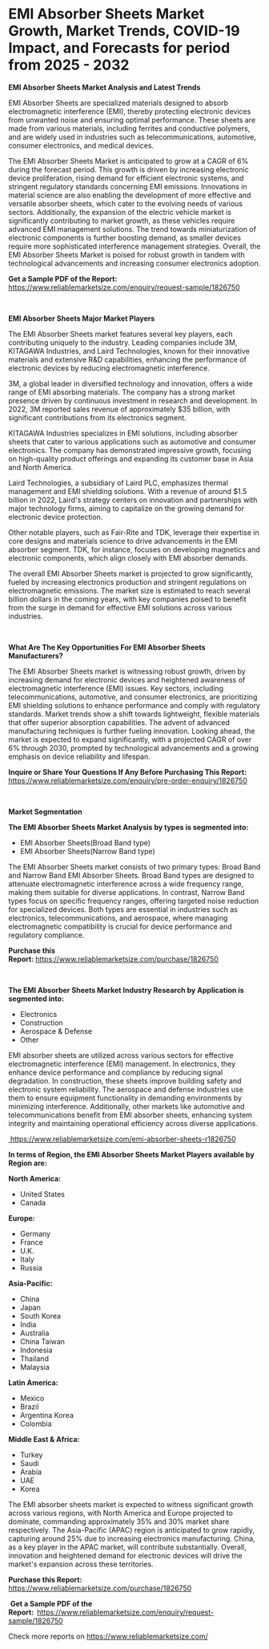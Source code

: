 <p><h1>EMI Absorber Sheets Market Growth, Market Trends, COVID-19 Impact, and Forecasts for period from 2025 - 2032</h1></p><p><strong>EMI Absorber Sheets Market Analysis and Latest Trends</strong></p>
<p><p>EMI Absorber Sheets are specialized materials designed to absorb electromagnetic interference (EMI), thereby protecting electronic devices from unwanted noise and ensuring optimal performance. These sheets are made from various materials, including ferrites and conductive polymers, and are widely used in industries such as telecommunications, automotive, consumer electronics, and medical devices.</p><p>The EMI Absorber Sheets Market is anticipated to grow at a CAGR of 6% during the forecast period. This growth is driven by increasing electronic device proliferation, rising demand for efficient electronic systems, and stringent regulatory standards concerning EMI emissions. Innovations in material science are also enabling the development of more effective and versatile absorber sheets, which cater to the evolving needs of various sectors. Additionally, the expansion of the electric vehicle market is significantly contributing to market growth, as these vehicles require advanced EMI management solutions. The trend towards miniaturization of electronic components is further boosting demand, as smaller devices require more sophisticated interference management strategies. Overall, the EMI Absorber Sheets Market is poised for robust growth in tandem with technological advancements and increasing consumer electronics adoption.</p></p>
<p><strong>Get a Sample PDF of the Report:&nbsp;</strong> <a href="https://www.reliablemarketsize.com/enquiry/request-sample/1826750?utm_campaign=2457&utm_medium=2&utm_source=Github&utm_content=ia&utm_term=06042025&utm_id=emi-absorber-sheets">https://www.reliablemarketsize.com/enquiry/request-sample/1826750</a></p>
<p>&nbsp;</p>
<p><strong>EMI Absorber Sheets Major Market Players</strong></p>
<p><p>The EMI Absorber Sheets market features several key players, each contributing uniquely to the industry. Leading companies include 3M, KITAGAWA Industries, and Laird Technologies, known for their innovative materials and extensive R&D capabilities, enhancing the performance of electronic devices by reducing electromagnetic interference.</p><p>3M, a global leader in diversified technology and innovation, offers a wide range of EMI absorbing materials. The company has a strong market presence driven by continuous investment in research and development. In 2022, 3M reported sales revenue of approximately $35 billion, with significant contributions from its electronics segment.</p><p>KITAGAWA Industries specializes in EMI solutions, including absorber sheets that cater to various applications such as automotive and consumer electronics. The company has demonstrated impressive growth, focusing on high-quality product offerings and expanding its customer base in Asia and North America.</p><p>Laird Technologies, a subsidiary of Laird PLC, emphasizes thermal management and EMI shielding solutions. With a revenue of around $1.5 billion in 2022, Laird's strategy centers on innovation and partnerships with major technology firms, aiming to capitalize on the growing demand for electronic device protection.</p><p>Other notable players, such as Fair-Rite and TDK, leverage their expertise in core designs and materials science to drive advancements in the EMI absorber segment. TDK, for instance, focuses on developing magnetics and electronic components, which align closely with EMI absorber demands.</p><p>The overall EMI Absorber Sheets market is projected to grow significantly, fueled by increasing electronics production and stringent regulations on electromagnetic emissions. The market size is estimated to reach several billion dollars in the coming years, with key companies poised to benefit from the surge in demand for effective EMI solutions across various industries.</p></p>
<p>&nbsp;</p>
<p><strong>What Are The Key Opportunities For EMI Absorber Sheets Manufacturers?</strong></p>
<p><p>The EMI Absorber Sheets market is witnessing robust growth, driven by increasing demand for electronic devices and heightened awareness of electromagnetic interference (EMI) issues. Key sectors, including telecommunications, automotive, and consumer electronics, are prioritizing EMI shielding solutions to enhance performance and comply with regulatory standards. Market trends show a shift towards lightweight, flexible materials that offer superior absorption capabilities. The advent of advanced manufacturing techniques is further fueling innovation. Looking ahead, the market is expected to expand significantly, with a projected CAGR of over 6% through 2030, prompted by technological advancements and a growing emphasis on device reliability and lifespan.</p></p>
<p><strong>Inquire or Share Your Questions If Any Before Purchasing This Report:</strong> <a href="https://www.reliablemarketsize.com/enquiry/pre-order-enquiry/1826750?utm_campaign=2457&utm_medium=2&utm_source=Github&utm_content=ia&utm_term=06042025&utm_id=emi-absorber-sheets">https://www.reliablemarketsize.com/enquiry/pre-order-enquiry/1826750</a></p>
<p>&nbsp;</p>
<p><strong>Market Segmentation</strong></p>
<p><strong>The EMI Absorber Sheets Market Analysis by types is segmented into:</strong></p>
<p><ul><li>EMI Absorber Sheets(Broad Band type)</li><li>EMI Absorber Sheets(Narrow Band type)</li></ul></p>
<p><p>The EMI Absorber Sheets market consists of two primary types: Broad Band and Narrow Band EMI Absorber Sheets. Broad Band types are designed to attenuate electromagnetic interference across a wide frequency range, making them suitable for diverse applications. In contrast, Narrow Band types focus on specific frequency ranges, offering targeted noise reduction for specialized devices. Both types are essential in industries such as electronics, telecommunications, and aerospace, where managing electromagnetic compatibility is crucial for device performance and regulatory compliance.</p></p>
<p><strong>Purchase this Report:&nbsp;</strong><a href="https://www.reliablemarketsize.com/purchase/1826750?utm_campaign=2457&utm_medium=2&utm_source=Github&utm_content=ia&utm_term=06042025&utm_id=emi-absorber-sheets">https://www.reliablemarketsize.com/purchase/1826750</a></p>
<p>&nbsp;</p>
<p><strong>The EMI Absorber Sheets Market Industry Research by Application is segmented into:</strong></p>
<p><ul><li>Electronics</li><li>Construction</li><li>Aerospace & Defense</li><li>Other</li></ul></p>
<p><p>EMI absorber sheets are utilized across various sectors for effective electromagnetic interference (EMI) management. In electronics, they enhance device performance and compliance by reducing signal degradation. In construction, these sheets improve building safety and electronic system reliability. The aerospace and defense industries use them to ensure equipment functionality in demanding environments by minimizing interference. Additionally, other markets like automotive and telecommunications benefit from EMI absorber sheets, enhancing system integrity and maintaining operational efficiency across diverse applications.</p></p>
<p><a href="https://www.reliablemarketsize.com/emi-absorber-sheets-r1826750?utm_campaign=2457&utm_medium=2&utm_source=Github&utm_content=ia&utm_term=06042025&utm_id=emi-absorber-sheets">&nbsp;https://www.reliablemarketsize.com/emi-absorber-sheets-r1826750</a></p>
<p><strong>In terms of Region, the EMI Absorber Sheets Market Players available by Region are:</strong></p>
<p>
    <p> <strong> North America: </strong>
        <ul>
            <li>United States</li>
            <li>Canada</li>
        </ul>
        </p> 
    <p> <strong> Europe: </strong>
        <ul>
            <li>Germany</li>
            <li>France</li>
            <li>U.K.</li>
            <li>Italy</li>
            <li>Russia</li>
        </ul>
        </p> 
    <p> <strong> Asia-Pacific: </strong>
        <ul>
            <li>China</li>
            <li>Japan</li>
            <li>South Korea</li>
            <li>India</li>
            <li>Australia</li>
            <li>China Taiwan</li>
            <li>Indonesia</li>
            <li>Thailand</li>
            <li>Malaysia</li>
        </ul>
        </p> 
    <p> <strong> Latin America: </strong>
        <ul>
            <li>Mexico</li>
            <li>Brazil</li>
            <li>Argentina Korea</li>
            <li>Colombia</li>
        </ul>
        </p> 
    <p> <strong> Middle East & Africa: </strong>
        <ul>
            <li>Turkey</li>
            <li>Saudi</li>
            <li>Arabia</li>
            <li>UAE</li>
            <li>Korea</li>
        </ul>
    </p>
    </p>
<p><p>The EMI absorber sheets market is expected to witness significant growth across various regions, with North America and Europe projected to dominate, commanding approximately 35% and 30% market share respectively. The Asia-Pacific (APAC) region is anticipated to grow rapidly, capturing around 25% due to increasing electronics manufacturing. China, as a key player in the APAC market, will contribute substantially. Overall, innovation and heightened demand for electronic devices will drive the market's expansion across these territories.</p></p>
<p><strong>Purchase this Report: </strong><a href="https://www.reliablemarketsize.com/purchase/1826750?utm_campaign=2457&utm_medium=2&utm_source=Github&utm_content=ia&utm_term=06042025&utm_id=emi-absorber-sheets">https://www.reliablemarketsize.com/purchase/1826750</a></p>
<p>&nbsp;<strong>Get a Sample PDF of the Report:&nbsp;&nbsp;</strong><a href="https://www.reliablemarketsize.com/enquiry/request-sample/1826750?utm_campaign=2457&utm_medium=2&utm_source=Github&utm_content=ia&utm_term=06042025&utm_id=emi-absorber-sheets">https://www.reliablemarketsize.com/enquiry/request-sample/1826750</a></p>
<p><strong></strong></p>
<p>Check more reports on <a href="https://www.reliablemarketsize.com/?utm_campaign=2457&utm_medium=2&utm_source=Github&utm_content=ia&utm_term=06042025&utm_id=emi-absorber-sheets">https://www.reliablemarketsize.com/</a></p>